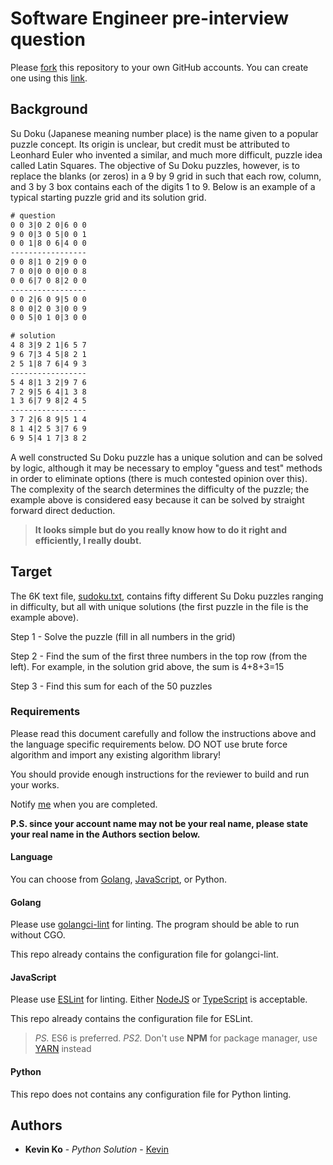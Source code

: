 # Software Engineer pre-interview question

Please [fork][forkFromGithub] this repository to your own GitHub accounts. You can create one using this [link][createAccount].

## Background

Su Doku (Japanese meaning number place) is the name given to a popular puzzle concept. Its origin is unclear, but credit must be attributed to Leonhard Euler who invented a similar, and much more difficult, puzzle idea called Latin Squares. The objective of Su Doku puzzles, however, is to replace the blanks (or zeros) in a 9 by 9 grid in such that each row, column, and 3 by 3 box contains each of the digits 1 to 9. Below is an example of a typical starting puzzle grid and its solution grid.

```txt
# question
0 0 3|0 2 0|6 0 0
9 0 0|3 0 5|0 0 1
0 0 1|8 0 6|4 0 0
-----------------
0 0 8|1 0 2|9 0 0
7 0 0|0 0 0|0 0 8
0 0 6|7 0 8|2 0 0
-----------------
0 0 2|6 0 9|5 0 0
8 0 0|2 0 3|0 0 9
0 0 5|0 1 0|3 0 0

# solution
4 8 3|9 2 1|6 5 7
9 6 7|3 4 5|8 2 1
2 5 1|8 7 6|4 9 3
-----------------
5 4 8|1 3 2|9 7 6
7 2 9|5 6 4|1 3 8
1 3 6|7 9 8|2 4 5
-----------------
3 7 2|6 8 9|5 1 4
8 1 4|2 5 3|7 6 9
6 9 5|4 1 7|3 8 2
```

A well constructed Su Doku puzzle has a unique solution and can be solved by logic, although it may be necessary to employ "guess and test" methods in order to eliminate options (there is much contested opinion over this). The complexity of the search determines the difficulty of the puzzle; the example above is considered easy because it can be solved by straight forward direct deduction.


> **It looks simple but do you really know how to do it right and efficiently, I really doubt.**


## Target

The 6K text file, [sudoku.txt][sudokuFile], contains fifty different Su Doku puzzles ranging in difficulty, but all with unique solutions (the first puzzle in the file is the example above).

Step 1 - Solve the puzzle (fill in all numbers in the grid)

Step 2 - Find the sum of the first three numbers in the top row (from the left). For example, in the solution grid above, the sum is 4+8+3=15

Step 3 - Find this sum for each of the 50 puzzles


### Requirements

Please read this document carefully and follow the instructions above and the language specific requirements below.  DO NOT use brute force algorithm and import any existing algorithm library!

You should provide enough instructions for the reviewer to build and run your works.

Notify [me](https://github.com/raymond4entrak) when you are completed.

**P.S. since your account name may not be your real name, please state your real name in the Authors section below.**


#### Language

You can choose from [Golang][golangSite], [JavaScript][jsSite], or Python.

#### Golang

Please use [golangci-lint][golangciLint] for linting. The program should be able to run without CGO.

This repo already contains the configuration file for golangci-lint.

#### JavaScript

Please use [ESLint][eslintSite] for linting. Either [NodeJS][jsSite] or [TypeScript][tsSite] is acceptable.

This repo already contains the configuration file for ESLint.

> *PS.* ES6 is preferred.
> *PS2.* Don't use **NPM** for package manager, use [YARN][yarnSite] instead

#### Python

This repo does not contains any configuration file for Python linting.

## Authors

* **Kevin Ko** - *Python Solution* - [Kevin](https://github.com/clickingmouse/backend-pre-interview.git)

[forkFromGithub]:https://github.com/en-trak/backend-pre-interview/fork
[createAccount]:https://github.com/join
[golangSite]:https://golang.org
[golangciLint]:https://github.com/golangci/golangci-lint
[eslintSite]:https://eslint.org
[yarnSite]:https://classic.yarnpkg.com/lang/en/
[jsSite]:https://nodejs.org
[tsSite]:https://typescriptlang.org
[coffeeSite]:https://coffeescript.org
[sudokuFile]:sudoku.txt

